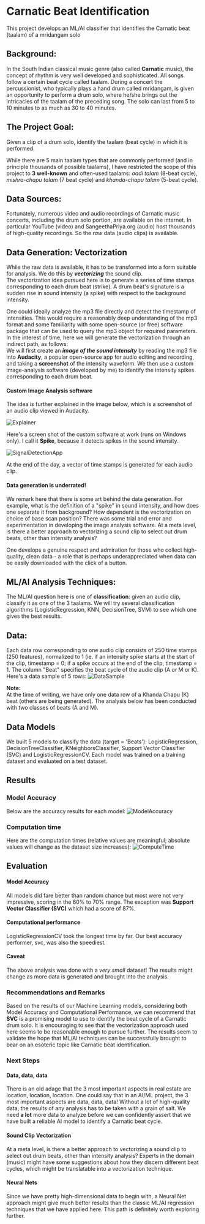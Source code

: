 # Carnatic Beat Identification
 This project develops an ML/AI classifier that identifies the Carnatic beat (taalam) of a mridangam solo
 
## Background:
In the South Indian classical music genre (also called **Carnatic** music), the concept of rhythm is very well developed and sophisticated. All songs follow a certain beat cycle called taalam. During a concert the percussionist, who typically plays a hand drum called mridangam, is given an opportunity to perform a drum solo, where he/she brings out the intricacies of the taalam of the preceding song. The solo can last from 5 to 10 minutes to as much as 30 to 40 minutes.

## The Project Goal:
Given a clip of a drum solo, identify the taalam (beat cycle) in which it is performed. <br/>

While there are 5 main taalam types that are commonly performed (and in principle thousands of possible taalams), I have restricted the scope of this project to **3 well-known** and often-used taalams: _aadi talam_ (8-beat cycle), _mishra-chapu talam_ (7 beat cycle) and _khanda-chapu talam_ (5-beat cycle).

## Data Sources:
Fortunately, numerous video and audio recordings of Carnatic music concerts, including the drum solo portion, are available on the internet. In particular YouTube (video) and SangeethaPriya.org (audio) host thousands of high-quality recordings. So the _raw_ data (audio clips) is available.

## Data Generation: Vectorization
While the raw data is available, it has to be transformed into a form suitable for analysis. We do this by **_vectorizing_** the sound clip. <br/>
The vectorization idea pursued here is to generate a series of time stamps corresponding to each drum beat (strike). A drum beat's signature is a sudden rise in sound intensity (a spike) with respect to the background intensity.

One could ideally analyze the mp3 file directly and detect the timestamp of intensities. This would require a reasonably deep understanding of the mp3 format and some familiarity with some open-source (or free) software package that can be used to query the mp3 object for required parameters. In the interest of time, here we will generate the vectorization through an indirect path, as follows: <br/>
We will first create an **_image of the sound intensity_** by reading the mp3 file into **Audacity**, a popular open-source app for audio editing and recording, and taking a **screenshot** of the intensity waveform. We then use a custom image-analysis software (developed by me) to identify the intensity spikes corresponding to each drum beat. <br/>

#### Custom Image Analysis software
The idea is further explained in the image below, which is a screenshot of an audio clip viewed in Audacity.

![Explainer](https://github.com/user-attachments/assets/c6597ff4-4fe2-4629-916a-9637869c68ea)

Here's a screen shot of the custom software at work (runs on Windows only). I call it **Spike**, because it detects spikes in the sound intensity.

![SignalDetectionApp](https://github.com/user-attachments/assets/c04272ee-47e9-4e4b-9aaf-54a245c0f365)

At the end of the day, a vector of time stamps is generated for each audio clip.

#### Data generation is underrated!
We remark here that there is some art behind the data generation. For example, what is the definition of a "spike" in sound intensity, and how does one separate it from background? How dependent is the vectorization on choice of base scan position? There was some trial and error and experimentation in developing the image analysis software. At a meta level, is there a better approach to vectorizing a sound clip to select out drum beats, other than intensity analysis? <br/>

One develops a genuine respect and admiration for those who collect high-quality, clean data - a role that is perhaps underappreciated when data can be easily downloaded with the click of a button.

## ML/AI Analysis Techniques:
The ML/AI question here is one of **classification**: given an audio clip, classify it as one of the 3 taalams.
We will try several classification algorithms (LogisticRegression, KNN, DecisionTree, SVM) to see which one gives the best results.

## Data:
Each data row corresponding to one audio clip consists of 250 time stamps (250 features), normalized to 1 (ie. if an intensity spike starts at the start of the clip, timestamp = 0; if a spike occurs at the end of the clip, timestamp = 1. The column "Beat" specifies the beat cycle of the audio clip (A or M or K). Here's a data sample of 5 rows:
![DataSample](https://github.com/user-attachments/assets/49f9169b-e18a-4b10-8a58-67d3f028f28e)

**Note:** <br/>
At the time of writing, we have only one data row of a Khanda Chapu (K) beat (others are being generated). The analysis below has been conducted with two classes of beats (A and M).

## Data Models
We built 5 models to classify the data (target = 'Beats'): LogisticRegression, DecisionTreeClassifier, KNeighborsClassifier, Support Vector Classifier (SVC) and LogisticRegressionCV.
Each model was trained on a training dataset and evaluated on a test dataset.

## Results
### Model Accuracy
Below are the accuracy results for each model:
![ModelAccuracy](https://github.com/user-attachments/assets/94ac6483-d97e-4231-813e-cac63bcbd5d7)

### Computation time
Here are the computation times (relative values are meaningful; absolute values will change as the dataset size increases):
![ComputeTime](https://github.com/user-attachments/assets/b3955fc7-88e6-44ea-bd1f-a748a93dd235)

## Evaluation
#### Model Accuracy
All models did fare better than random chance but most were not very impressive, scoring in the 60% to 70% range. The exception was <b>Support Vector Classifier (SVC)</b> which had a score of 87%. 

#### Computational performance
LogisticRegressionCV took the longest time by far. Our best accuracy performer, svc, was also the speediest.

#### Caveat
The above analysis was done with a _very small_ dataset! The results might change as more data is generated and brought into the analysis.

### Recommendations and Remarks
Based on the results of our Machine Learning models, considering both Model Accuracy and Computational Performance, we can recommend that <b>SVC</b> is a promising model to use to identify the beat cycle of a Carnatic drum solo. It is encouraging to see that the vectorization approach used here seems to be reasonable enough to pursue further. The results seem to validate the hope that ML/AI techniques can be successfully brought to bear on an esoteric topic like Carnatic beat identification.

### Next Steps
#### Data, data, data
There is an old adage that the 3 most important aspects in real estate are location, location, location. One could say that in an AI/ML project, the 3 most important aspects are data, data, data! Without a lot of high-quality data, the results of any analysis has to be taken with a grain of salt. We need **a lot** more data to analyze before we can confidently assert that we have built a reliable AI model to identify a Carnatic beat cycle.

#### Sound Clip Vectorization
At a meta level, is there a better approach to vectorizing a sound clip to select out drum beats, other than intensity analysis? Experts in the domain (music) might have some suggestions about how they discern different beat cycles, which might be translatable into a vectorization technique. 
 
#### Neural Nets
Since we have pretty high-dimensional data to begin with, a Neural Net approach might give much better results than the classic ML/AI regression techniques that we have applied here. This path is definitely worth exploring further.

